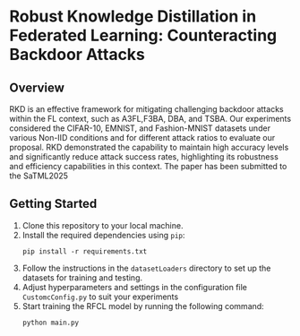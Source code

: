 # 
<h1>Robust Knowledge Distillation in Federated Learning: Counteracting Backdoor Attacks</h1>


<h2>Overview</h2>
    <p>RKD is an effective framework for mitigating challenging backdoor attacks within the FL context, such as A3FL,F3BA, DBA, and TSBA.  Our experiments considered the CIFAR-10, EMNIST, and Fashion-MNIST datasets under various Non-IID conditions and for different attack ratios to evaluate our proposal. RKD demonstrated the capability to maintain high accuracy levels and significantly reduce attack success rates, highlighting its robustness and efficiency capabilities in this context. The paper has been submitted to the SaTML2025 </p>

<h2>Getting Started</h2>
    <ol>
        <li>Clone this repository to your local machine.</li>
        <li>Install the required dependencies using <code>pip</code>:</li>
        <pre><code>pip install -r requirements.txt</code></pre>
        <li>Follow the instructions in the <code>datasetLoaders</code> directory to set up the datasets for training and testing.</li>
        <li>Adjust hyperparameters and settings in the configuration file <code>CustomcConfig.py</code> to suit your experiments</li>
        <li>Start training the RFCL model by running the following command:</li>
        <pre><code>python main.py </code></pre>
    </ol>
   







